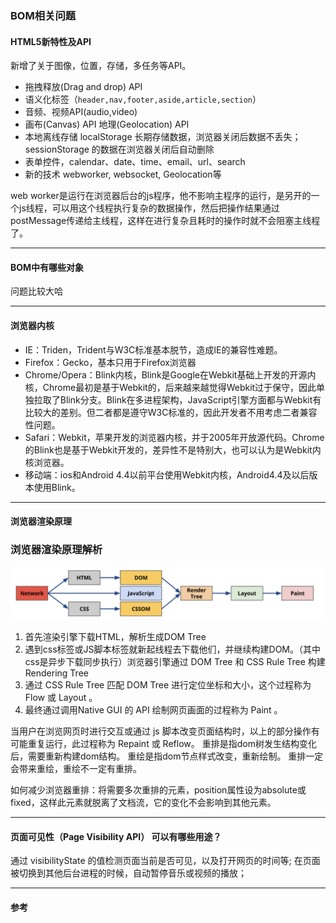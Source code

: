 ### BOM相关问题

#### HTML5新特性及API

新增了关于图像，位置，存储，多任务等API。

* 拖拽释放(Drag and drop) API   
* 语义化标签（`header,nav,footer,aside,article,section`）  
* 音频、视频API(audio,video)  
* 画布(Canvas) API  地理(Geolocation) API  
* 本地离线存储   localStorage 长期存储数据，浏览器关闭后数据不丢失；  sessionStorage 的数据在浏览器关闭后自动删除 
* 表单控件，calendar、date、time、email、url、search    
* 新的技术 webworker, websocket, Geolocation等

web worker是运行在浏览器后台的js程序，他不影响主程序的运行，是另开的一个js线程，可以用这个线程执行复杂的数据操作，然后把操作结果通过postMessage传递给主线程，这样在进行复杂且耗时的操作时就不会阻塞主线程了。



---

#### BOM中有哪些对象

问题比较大哈

---

#### 浏览器内核

- IE：Triden，Trident与W3C标准基本脱节，造成IE的兼容性难题。
- Firefox：Gecko，基本只用于Firefox浏览器
- Chrome/Opera：Blink内核，Blink是Google在Webkit基础上开发的开源内核，Chrome最初是基于Webkit的，后来越来越觉得Webkit过于保守，因此单独拉取了Blink分支。Blink在多进程架构，JavaScript引擎方面都与Webkit有比较大的差别。但二者都是遵守W3C标准的，因此开发者不用考虑二者兼容性问题。
- Safari：Webkit，苹果开发的浏览器内核，并于2005年开放源代码。Chrome的Blink也是基于Webkit开发的，差异性不是特别大，也可以认为是Webkit内核浏览器。
- 移动端：ios和Android 4.4以前平台使用Webkit内核，Android4.4及以后版本使用Blink。

---

#### 浏览器渲染原理

### 浏览器渲染原理解析

![img](browser.jpeg)

1. 首先渲染引擎下载HTML，解析生成DOM Tree
2. 遇到css标签或JS脚本标签就新起线程去下载他们，并继续构建DOM。（其中css是异步下载同步执行）浏览器引擎通过 DOM Tree 和 CSS Rule Tree 构建 Rendering Tree
3. 通过 CSS Rule Tree 匹配 DOM Tree 进行定位坐标和大小，这个过程称为 Flow 或 Layout 。
4. 最终通过调用Native GUI 的 API 绘制网页画面的过程称为 Paint 。

当用户在浏览网页时进行交互或通过 js 脚本改变页面结构时，以上的部分操作有可能重复运行，此过程称为 Repaint 或 Reflow。 重排是指dom树发生结构变化后，需要重新构建dom结构。 重绘是指dom节点样式改变，重新绘制。 重排一定会带来重绘，重绘不一定有重排。

如何减少浏览器重排：将需要多次重排的元素，position属性设为absolute或fixed，这样此元素就脱离了文档流，它的变化不会影响到其他元素。

---

#### 页面可见性（Page Visibility API） 可以有哪些用途？

  通过 visibilityState 的值检测页面当前是否可见，以及打开网页的时间等;
  在页面被切换到其他后台进程的时候，自动暂停音乐或视频的播放；

---

#### 参考

[^1]: https://github.com/markyun/My-blog/tree/master/Front-end-Developer-Questions/Questions-and-Answers

